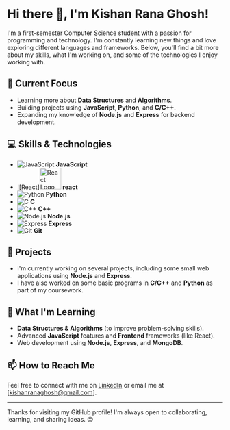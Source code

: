 # Hi there 👋, I'm Kishan Rana Ghosh!

I'm a first-semester Computer Science student with a passion for programming and technology. I'm constantly learning new things and love exploring different languages and frameworks. Below, you'll find a bit more about my skills, what I'm working on, and some of the technologies I enjoy working with.

## 🔭 Current Focus
- Learning more about **Data Structures** and **Algorithms**.
- Building projects using **JavaScript**, **Python**, and **C/C++**.
- Expanding my knowledge of **Node.js** and **Express** for backend development.

## 💻 Skills & Technologies
- ![JavaScript](https://img.shields.io/badge/-JavaScript-F7DF1E?style=flat&logo=javascript&logoColor=black) **JavaScript**
- ![React]<img src="https://upload.wikimedia.org/wikipedia/commons/a/a7/React-icon.svg" alt="React Logo" width="50" height="50">
 **react**
- ![Python](https://img.shields.io/badge/-Python-3776AB?style=flat&logo=python&logoColor=white) **Python**
- ![C](https://img.shields.io/badge/-C-A8B9CC?style=flat&logo=c&logoColor=black) **C**
- ![C++](https://img.shields.io/badge/-C%2B%2B-00599C?style=flat&logo=cplusplus&logoColor=white) **C++**
- ![Node.js](https://img.shields.io/badge/-Node.js-339933?style=flat&logo=node.js&logoColor=white) **Node.js**
- ![Express](https://img.shields.io/badge/-Express-000000?style=flat&logo=express&logoColor=white) **Express**
- ![Git](https://img.shields.io/badge/-Git-F05032?style=flat&logo=git&logoColor=white) **Git**

## 🚀 Projects
- I'm currently working on several projects, including some small web applications using **Node.js** and **Express**.
- I have also worked on some basic programs in **C/C++** and **Python** as part of my coursework.
  
## 🌱 What I'm Learning
- **Data Structures & Algorithms** (to improve problem-solving skills).
- Advanced **JavaScript** features and **Frontend** frameworks (like React).
- Web development using **Node.js**, **Express**, and **MongoDB**.

## 📫 How to Reach Me
Feel free to connect with me on [LinkedIn](https://www.linkedin.com/in/kishan-rana-ghosh-8b95832b9?utm_source=share&utm_campaign=share_via&utm_content=profile&utm_medium=android_app) or email me at [kishanranaghosh@gmail.com].

---

Thanks for visiting my GitHub profile! I'm always open to collaborating, learning, and sharing ideas. 😊

